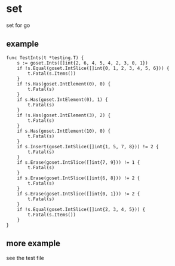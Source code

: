 # set

set for go

## example

    func TestInts(t *testing.T) {
        s := goset.Ints([]int{2, 6, 4, 5, 4, 2, 3, 0, 1})
        if !s.Equal(goset.IntSlice([]int{0, 1, 2, 3, 4, 5, 6})) {
            t.Fatal(s.Items())
        }
        if !s.Has(goset.IntElement(0), 0) {
            t.Fatal(s)
        }
        if s.Has(goset.IntElement(0), 1) {
            t.Fatal(s)
        }
        if !s.Has(goset.IntElement(3), 2) {
            t.Fatal(s)
        }
        if s.Has(goset.IntElement(10), 0) {
            t.Fatal(s)
        }
        if s.Insert(goset.IntSlice([]int{1, 5, 7, 8})) != 2 {
            t.Fatal(s)
        }
        if s.Erase(goset.IntSlice([]int{7, 9})) != 1 {
            t.Fatal(s)
        }
        if s.Erase(goset.IntSlice([]int{6, 8})) != 2 {
            t.Fatal(s)
        }
        if s.Erase(goset.IntSlice([]int{0, 1})) != 2 {
            t.Fatal(s)
        }
        if !s.Equal(goset.IntSlice([]int{2, 3, 4, 5})) {
            t.Fatal(s.Items())
        }
    }

## more example

see the test file